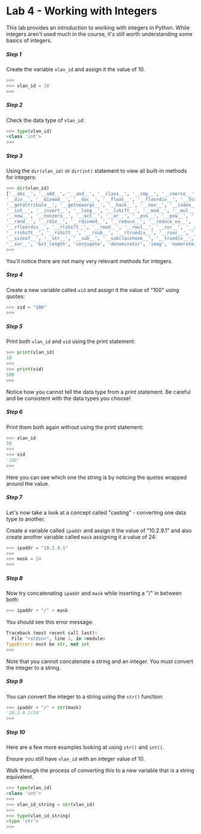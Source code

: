 # Lab 4 - Working with Integers

This lab provides an introduction to working with integers in Python.  While integers aren't used much in the course, it's still worth understanding some basics of integers.

##### Step 1

Create the variable `vlan_id` and assign it the value of 10. 

```python
>>>
>>> vlan_id = 10
>>> 
```

##### Step 2

Check the data type of `vlan_id`:

```python
>>> type(vlan_id)
<class 'int'>
>>> 
```

##### Step 3

Using the `dir(vlan_id)` or `dir(int)` statement to view all built-in methods for integers:

```python
>>> dir(vlan_id)
['__abs__', '__add__', '__and__', '__class__', '__cmp__', '__coerce__', '__delattr__',
'__div__', '__divmod__', '__doc__', '__float__', '__floordiv__', '__format__',
'__getattribute__', '__getnewargs__', '__hash__', '__hex__', '__index__', '__init__',
'__int__', '__invert__', '__long__', '__lshift__', '__mod__', '__mul__', '__neg__',
'__new__', '__nonzero__', '__oct__', '__or__', '__pos__', '__pow__', '__radd__',
'__rand__', '__rdiv__', '__rdivmod__', '__reduce__', '__reduce_ex__', '__repr__',
'__rfloordiv__', '__rlshift__', '__rmod__', '__rmul__', '__ror__', '__rpow__',
'__rrshift__', '__rshift__', '__rsub__', '__rtruediv__', '__rxor__', '__setattr__',
'__sizeof__', '__str__', '__sub__', '__subclasshook__', '__truediv__', '__trunc__',
'__xor__', 'bit_length', 'conjugate', 'denominator', 'imag', 'numerator', 'real']
>>>
```

You'll notice there are not many very relevant methods for integers.

##### Step 4

Create a new variable called `vid` and assign it the value of "100" using quotes:

```python
>>> vid = "100"
>>> 
```

##### Step 5

Print both `vlan_id` and `vid` using the print statement:

```python
>>> print(vlan_id)
10
>>> 
>>> print(vid)
100
>>>
```

Notice how you cannot tell the data type from a print statement.  Be careful and be consistent with the data types you choose!

##### Step 6

Print them both again without using the print statement:

```python
>>> vlan_id
10
>>> 
>>> vid
'100'
>>> 
```

Here you can see which one the string is by noticing the quotes wrapped around the value.

##### Step 7

Let's now take a look at a concept called "casting" - converting one data type to another.

Create a variable called `ipaddr` and assign it the value of "10.2.9.1" and also create another variable called `mask` assigning it a value of 24:

```python
>>> ipaddr = "10.2.9.1"
>>> 
>>> mask = 24
>>> 
```

##### Step 8

Now try concatenating `ipaddr` and `mask` while inserting a "/" in between both:

```python
>>> ipaddr + "/" + mask
```

You should see this error message:

```python
Traceback (most recent call last):
  File "<stdin>", line 1, in <module>
TypeError: must be str, not int
>>> 
```

Note that you cannot concatenate a string and an integer.  You must convert the integer to a string.

##### Step 9

You can convert the integer to a string using the `str()` function:

```python
>>> ipaddr + "/" + str(mask)
'10.2.9.1/24'
>>> 
```

##### Step 10

Here are a few more examples looking at using `str()` and `int()`. 

Ensure you still have `vlan_id` with an integer value of 10.

Walk through the process of converting this to a new variable that is a string equivalent. 

```python
>>> type(vlan_id)
<class 'int'>
>>> 
>>> vlan_id_string = str(vlan_id)
>>> 
>>> type(vlan_id_string)
<type 'str'>
>>> 
```


